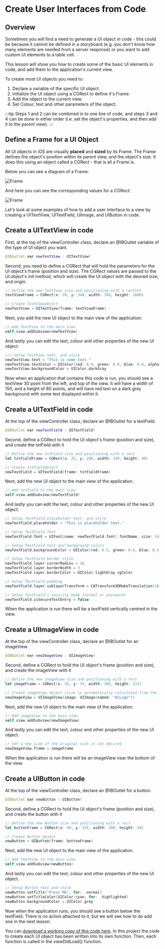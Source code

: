 # Create User Interfaces from Code

## Overview

Sometimes you will find a need to generate a UI object in code - this could be because it cannot be defined in a storyboard (e.g. you don't know how many elements are needed from a server response) or you want to add custom UI elements to a table cell.

This lesson will show you how to create some of the basic UI elements in code, and add them to the application's current view.

To create most UI objects you need to:

1. Declare a variable of the specific UI object.
2. Initialize the UI object using a CGRect to define it's Frame.
3. Add the object to the current view.
4. Set Colour, text and other parameters of the object.

:::tip
Steps 1 and 2 can be combined in to one line of code, and steps 3 and 4 can be done in either order (i.e. set the object's properties, and then add it to the parent view).
:::

## Define a Frame for a UI Object

All UI objects in iOS are visually **placed** and **sized** by its Frame.  The Frame defines the object's position within its parent view, and the object's size.  It does this using an object called a CGRect - that is all a Frame is.

Below you can see a diagram of a Frame:

![Frame](/F2020/assets/img/CodedUI-Frame.png)

And here you can see the corresponding values for a CGRect:

![Frame](/F2020/assets/img/CodedUI-CGRect.png)

Let's look at some examples of how to add a user interface to a view by creating a UITextView, UITextField, UIImage, and UIButton in code.

## Create a UITextView in code

First, at the top of the viewController class, declare an @IBOutlet variable of the type of UI object you want.

```swift
@IBOutlet var newTextView : UITextView!
```

Second, you need to define a CGRect that will hold the parameters for the UI object's frame (position and size).  The CGRect values are passed to the UI object's init method, which will create the UI object with the desired size, and origin.

```swift
// Define the new TextView size and positioning with a rectlet
textViewFrame = CGRect(x: 20, y: 340, width: 340, height: 1600)

// Create TextViewobject
newTextView = UITextView(frame: textViewFrame)
```

Next, you add the new UI object to the main view of the application.

```swift
// Add TextView to the main view
self.view.addSubview(newTextView)
```

And lastly you can edit the text, colour and other properties of the new UI object.

```swift
/// Setup TextView text, and style
newTextView.text = "This is some text."
newTextView.textColor = UIColor(red: 0.9, green: 0.8, blue: 0.8, alpha: 1.0)
newTextView.backgroundColor = UIColor.darkGray
```

Now when an application that contains this code is run, you should see a textView 30 point from the left, and top of the view.  It will have a width of 150, and a height of 80 points, and will have red text on a dark grey background with some text displayed within it.

## Create a UITextField in code

At the top of the viewController class, declare an @IBOutlet for a textField.

```swift
@IBOutlet var newTextField : UITextField!
```

Second, define a CGRect to hold the UI object's frame (position and size), and create the txtField with it

```swift
// Define the new txtField size and positioning with a rect
let txtFieldFrame = CGRect(x: 25, y: 280, width: 330, height: 40)

// Create txtFieldobject
newTextField = UITextField(frame: txtFieldFrame)
```

Next, add the new UI object to the main view of the application.

```swift
// Add txtField to the main view
self.view.addSubview(newTextField)
```

And lastly you can edit the text, colour and other properties of the new UI object.

```swift
// Setup TextField placeholder-text, and style
newTextField.placeholder = "This is placeholder text."

// Setup TextField font
newTextField.font = UIFont(name: newTextField.font!.fontName, size: 14)

// Setup TextField text and background colors
newTextField.backgroundColor = UIColor(red: 0.5, green: 0.8, blue: 0.5, alpha: 1.0)newTextField.textColor = UIColor.black

// Setup TextField border style
newTextField.layer.cornerRadius = 18
newTextField.layer.borderWidth = 3
newTextField.layer.borderColor = UIColor.lightGray.cgColor

// Setup TextField padding
newTextField.layer.sublayerTransform = CATransform3DMakeTranslation(10, 0, 0)

// Setup TextField's security mode (normal or password)
newTextField.isSecureTextEntry = false
```

When the application is run there will be a textField vertically centred in the view.

## Create a UIImageView in code

At the top of the viewController class, declare an @IBOutlet for an imageView.

```swift
@IBOutlet var newImageView : UIImageView!
```

Second, define a CGRect to hold the UI object's frame (position and size), and create the imageView with it

```swift
// Define the new imageView size and positioning with a rect
let imageFrame = CGRect(x: 35, y: 35, width: 300, height: 223)

// Create imageView object (size is automatically calculated from the image)
newImageView = UIImageView(image: UIImage(named: "ACLogo"))
```

Next, add the new UI object to the main view of the application.

```swift
// Add imageView to the main view
self.view.addSubview(newImageView)
```

And lastly you can edit the text, colour and other properties of the new UI object.

```swift
// Set a new size if the original size is not desired
newImageView.frame = imageFrame
```

When the application is run there will be an imageView near the bottom of the view.

## Create a UIButton in code

At the top of the viewController class, declare an @IBOutlet for a button.

```swift
@IBOutlet var newButton : UIButton!
```

Second, define a CGRect to hold the UI object's frame (position and size), and create the button with it

```swift
// Define the new Button size and positioning with a rect
let buttonFrame = CGRect(x: 90, y: 535, width: 200, height: 50)

// Create Button object
newButton = UIButton(frame: buttonFrame)
```

Next, add the new UI object to the main view of the application.

```swift
// Add TextView to the main view
self.view.addSubview(newButton)
```

And lastly you can edit the text, colour and other properties of the new UI object.

```swift
// Setup Button text and style
newButton.setTitle("Press Me", for: .normal)
newButton.setTitleColor(UIColor.cyan, for: .highlighted)
newButton.backgroundColor = UIColor.grey
```

Now when the application runs, you should see a button below the textField.  There is no action attached to it, but we will see how to do add one in the next lesson.

You can [download a working copy of this code here](/mad9137/assets/downloads/UIFromCode.zip).  In this project the code to create each UI object has been written into its own function.  Then, each function is called in the viewDidLoad() function.